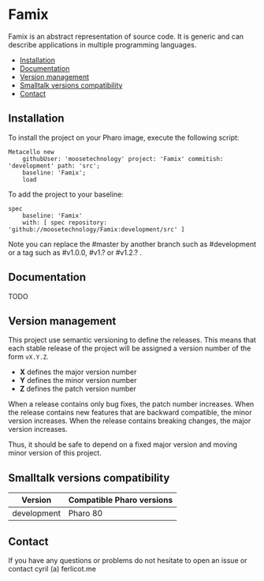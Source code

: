 # Famix

Famix is an abstract representation of source code. It is generic and can describe applications in multiple programming languages.

  - [Installation](#installation)
  - [Documentation](#documentation)
  - [Version management](#version-management)
  - [Smalltalk versions compatibility](#smalltalk-versions-compatibility)
  - [Contact](#contact)

## Installation

To install the project on your Pharo image, execute the following script: 

```Smalltalk
Metacello new
	githubUser: 'moosetechnology' project: 'Famix' commitish: 'development' path: 'src';
	baseline: 'Famix';
	load
```

To add the project to your baseline:

```Smalltalk
spec
	baseline: 'Famix'
	with: [ spec repository: 'github://moosetechnology/Famix:development/src' ]
```

Note you can replace the #master by another branch such as #development or a tag such as #v1.0.0, #v1.? or #v1.2.? .

## Documentation

TODO

## Version management 

This project use semantic versioning to define the releases. This means that each stable release of the project will be assigned a version number of the form `vX.Y.Z`. 

- **X** defines the major version number
- **Y** defines the minor version number 
- **Z** defines the patch version number

When a release contains only bug fixes, the patch number increases. When the release contains new features that are backward compatible, the minor version increases. When the release contains breaking changes, the major version increases. 

Thus, it should be safe to depend on a fixed major version and moving minor version of this project.

## Smalltalk versions compatibility

| Version 	| Compatible Pharo versions 	|
|-------------	|---------------------------	|
| development      	| Pharo 80		|

## Contact

If you have any questions or problems do not hesitate to open an issue or contact cyril (a) ferlicot.me 
